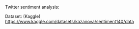 Twitter sentiment analysis:

Dataset: (Kaggle) 
https://www.kaggle.com/datasets/kazanova/sentiment140/data
